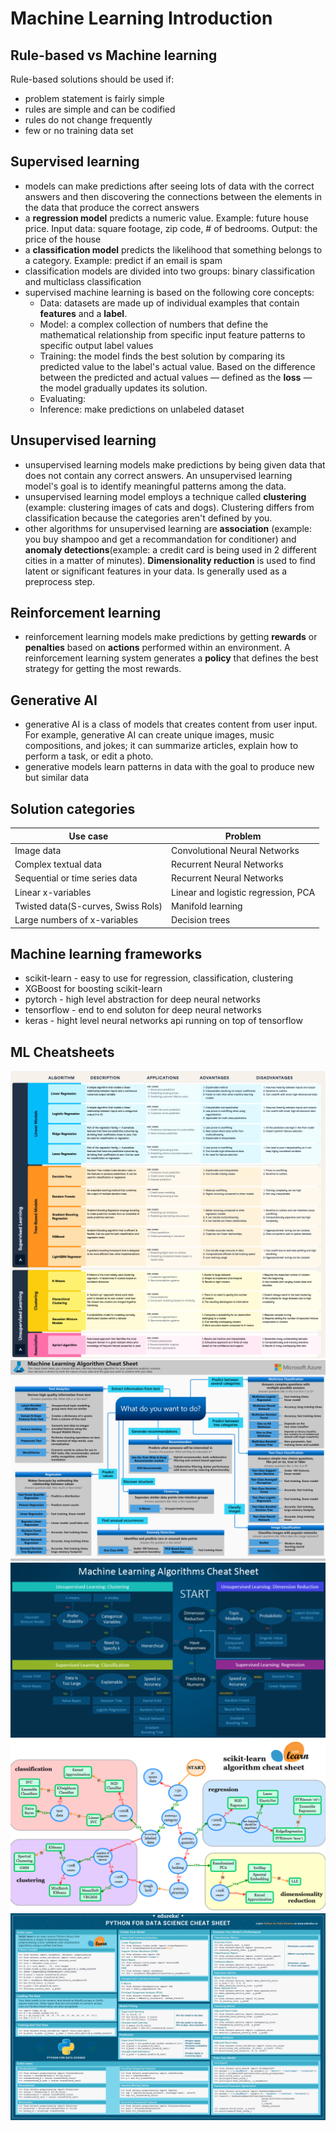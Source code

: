 # Machine Learning Introduction

## Rule-based vs Machine learning

Rule-based solutions should be used if:
- problem statement is fairly simple
- rules are simple and can be codified
- rules do not change frequently
- few or no training data set

## Supervised learning

 - models can make predictions after seeing lots of data with the correct answers and then discovering the connections between the elements in the data that produce the correct answers
 - a __regression model__ predicts a numeric value. Example: future house price. Input data: square footage, zip code, # of bedrooms. Output: the price of the house
 - a __classification model__ predicts the likelihood that something belongs to a category. Example: predict if an email is spam
 - classification models are divided into two groups: binary classification and multiclass classification
 - supervised machine learning is based on the following core concepts:
    - Data: datasets are made up of individual examples that contain __features__ and a __label__. 
    - Model: a complex collection of numbers that define the mathematical relationship from specific input feature patterns to specific output label values
    - Training: the model finds the best solution by comparing its predicted value to the label's actual value. Based on the difference between the predicted and actual values — defined as the __loss__ — the model gradually updates its solution.
    - Evaluating: 
    - Inference: make predictions on unlabeled dataset

## Unsupervised learning

- unsupervised learning models make predictions by being given data that does not contain any correct answers. An unsupervised learning model's goal is to identify meaningful patterns among the data.
-  unsupervised learning model employs a technique called __clustering__ (example: clustering images of cats and dogs). Clustering differs from classification because the categories aren't defined by you. 
- other algorithms for unsupervised learning are __association__ (example: you buy shampoo and get a recommandation for conditioner) and __anomaly detections__(example: a credit card is being used in 2 different cities in a matter of minutes). __Dimensionality reduction__ is used to find latent or significant features in your data. Is generally used as a preprocess step.

## Reinforcement learning

- reinforcement learning models make predictions by getting __rewards__ or __penalties__ based on __actions__ performed within an environment. A reinforcement learning system generates a __policy__ that defines the best strategy for getting the most rewards.

## Generative AI

- generative AI is a class of models that creates content from user input. For example, generative AI can create unique images, music compositions, and jokes; it can summarize articles, explain how to perform a task, or edit a photo.
-  generative models learn patterns in data with the goal to produce new but similar data

## Solution categories

|Use case|Problem|
|--------|-------|
|Image data                        |Convolutional Neural Networks|
|Complex textual data              |Recurrent Neural Networks|
|Sequential or time series data    |Recurrent Neural Networks|
|Linear x-variables                |Linear and logistic regression, PCA|
|Twisted data(S-curves, Swiss Rols)|Manifold learning|
|Large numbers of x-variables      |Decision trees|

## Machine learning frameworks
- scikit-learn - easy to use for regression, classification, clustering
- XGBoost for boosting scikit-learn
- pytorch  - high level abstraction for deep neural networks
- tensorflow - end to end soluton for deep neural networks
- keras - hight level neural networks api running on top of tensorflow

## ML Cheatsheets

![](images/overview/cheatsheet1.png) 
![](images/overview/cheatsheet2.png) 
![](images/overview/cheatsheet3.png) 
![](images/overview/scikit_learn_cheatsheet2.png) 
![](images/overview/scikit_learn_cheatsheet.png) 

